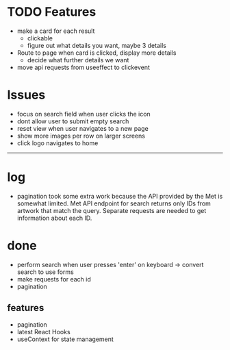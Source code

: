# TODO Features
- make a card for each result
  - clickable
  - figure out what details you want, maybe 3 details
- Route to page when card is clicked, display more details
  - decide what further details we want
- move api requests from useeffect to clickevent

# Issues
- focus on search field when user clicks the icon
- dont allow user to submit empty search
- reset view when user navigates to a new page
- show more images per row on larger screens
- click logo navigates to home 

-----------------------------------------------------------------------------

# log
- pagination took some extra work because the API provided by the Met is somewhat limited. Met API endpoint for search returns only IDs from artwork that match the query. Separate requests are needed to get information about each ID.

# done
- perform search when user presses 'enter' on keyboard -> convert search to use forms
- make requests for each id
- pagination

## features
- pagination
- latest React Hooks
- useContext for state management
